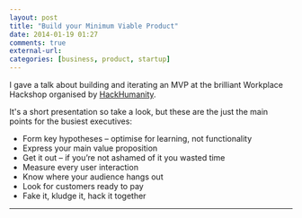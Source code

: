 ```yaml
---
layout: post
title: "Build your Minimum Viable Product"
date: 2014-01-19 01:27
comments: true
external-url: 
categories: [business, product, startup]
---
```

I gave a talk about building and iterating an MVP at the brilliant Workplace Hackshop organised by [HackHumanity](http://www.hackhumanity.org/).

It's a short presentation so take a look, but these are the just the main points for the busiest executives:

* Form key hypotheses – optimise for learning, not functionality
* Express your main value proposition
* Get it out – if you’re not ashamed of it you wasted time
* Measure every user interaction
* Know where your audience hangs out
* Look for customers ready to pay
* Fake it, kludge it, hack it together

_____________________

<script async class="speakerdeck-embed" data-id="a48d1b7062080131f8545aa390b2a9d4" data-ratio="1.62025316455696" src="//speakerdeck.com/assets/embed.js"></script>